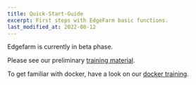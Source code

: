 ```yaml
---
title: Quick-Start-Guide
excerpt: First steps with EdgeFarm basic functions.
last_modified_at: 2022-08-12
---
```


Edgefarm is currently in beta phase.

Please see our preliminary [training material](https://github.com/edgefarm-hands-on/edgefarm-training).

To get familiar with docker, have a look on our [docker training](https://github.com/edgefarm-hands-on/docker-training).
